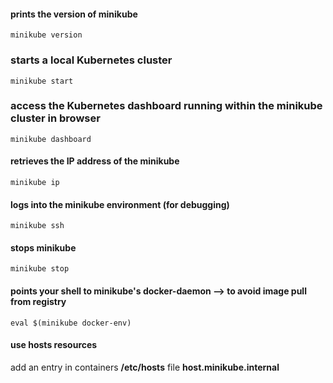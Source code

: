 #### prints the version of minikube
```
minikube version
```
### starts a local Kubernetes cluster
```
minikube start
```
### access the Kubernetes dashboard running within the minikube cluster in browser
```
minikube dashboard
```
#### retrieves the IP address of the minikube
```
minikube ip
```
#### logs into the minikube environment (for debugging)
```
minikube ssh
```
#### stops minikube
```
minikube stop
```
#### points your shell to minikube's docker-daemon  --> to avoid image pull from registry
```
eval $(minikube docker-env)
```
#### use hosts resources
  add an entry in containers **/etc/hosts** file **host.minikube.internal** <ip>

